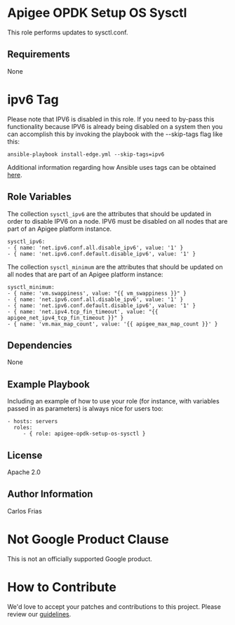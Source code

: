 Apigee OPDK Setup OS Sysctl
=========

This role performs updates to sysctl.conf.

Requirements
------------

None

# ipv6 Tag

Please note that IPV6 is disabled in this role. If you need to by-pass this functionality because IPV6 is already being 
disabled on a system then you can accomplish this by invoking the playbook with the --skip-tags flag like this:

    ansible-playbook install-edge.yml --skip-tags=ipv6 
    
Additional information regarding how Ansible uses tags can be obtained [here](http://docs.ansible.com/ansible/latest/user_guide/playbooks_tags.html).     

Role Variables
--------------

The collection `sysctl_ipv6` are the attributes that should be updated in order to disable IPV6 on a node. IPV6 must be 
disabled on all nodes that are part of an Apigee platform instance. 

    sysctl_ipv6:
    - { name: 'net.ipv6.conf.all.disable_ipv6', value: '1' }
    - { name: 'net.ipv6.conf.default.disable_ipv6', value: '1' }

The collection `sysctl_minimum` are the attributes that should be updated on all nodes that are part of an Apigee platform
instance: 

    sysctl_minimum:
    - { name: 'vm.swappiness', value: "{{ vm_swappiness }}" }
    - { name: 'net.ipv6.conf.all.disable_ipv6', value: '1' }
    - { name: 'net.ipv6.conf.default.disable_ipv6', value: '1' }
    - { name: 'net.ipv4.tcp_fin_timeout', value: "{{ apigee_net_ipv4_tcp_fin_timeout }}" }
    - { name: 'vm.max_map_count', value: '{{ apigee_max_map_count }}' }


Dependencies
------------

None

Example Playbook
----------------

Including an example of how to use your role (for instance, with variables passed in as parameters) is always nice for users too:

    - hosts: servers
      roles:
         - { role: apigee-opdk-setup-os-sysctl }

License
-------

Apache 2.0

Author Information
------------------

Carlos Frias


<!-- BEGIN Google Required Disclaimer -->

# Not Google Product Clause

This is not an officially supported Google product.
<!-- END Google Required Disclaimer -->
<!-- BEGIN Google How To Contribute -->
# How to Contribute

We'd love to accept your patches and contributions to this project. Please review our [guidelines](CONTRIBUTING.md).
<!-- END Google How To Contribute -->
